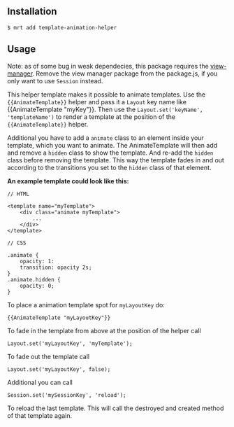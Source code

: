 Installation
-----------

    $ mrt add template-animation-helper

Usage
-----

Note: as of some bug in weak dependecies, this package requires the [view-manager][1]. Remove the view manager package from the package.js, if you only want to use `Session` instead.

[1]: https://atmosphere.meteor.com/package/view-manager

This helper template makes it possible to animate templates.
Use the `{{AnimateTemplate}}` helper and pass it a `Layout` key name like {{AnimateTemplate "myKey"}}.
Then use the `Layout.set('keyName', 'templateName')` to render a template at the position of the `{{AnimateTemplate}}` helper.

Additional you have to add a `animate` class to an element inside your template, which you want to animate.
The AnimateTemplate will then add and remove a `hidden` class to show the template.
And re-add the `hidden` class before removing the template.
This way the template fades in and out according to the transitions you set to the `hidden` class of that element.

**An example template could look like this:**

    // HTML

    <template name="myTemplate">
        <div class="animate myTemplate">
            ...
        </div>
    </template>

    // CSS

    .animate {
        opacity: 1:
        transition: opacity 2s;
    }
    .animate.hidden {
        opacity: 0;
    }

To place a animation template spot for `myLayoutKey` do:

    {{AnimateTemplate "myLayoutKey"}}

To fade in the template from above at the position of the helper call

    Layout.set('myLayoutKey', 'myTemplate');

To fade out the template call

    Layout.set('myLayoutKey', false);

Additional you can call

    Session.set('mySessionKey', 'reload');

To reload the last template. This will call the destroyed and created method of that template again.